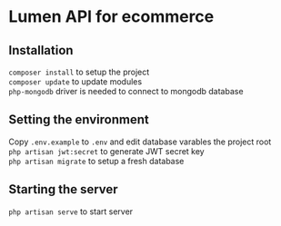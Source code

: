 # Lumen API for ecommerce

## Installation
`composer install` to setup the project  
`composer update` to update modules  
`php-mongodb` driver is needed to connect to mongodb database  

## Setting the environment
Copy `.env.example` to `.env` and edit database varables the project root  
`php artisan jwt:secret` to generate JWT secret key  
`php artisan migrate` to setup a fresh database  

## Starting the server
`php artisan serve` to start server  
